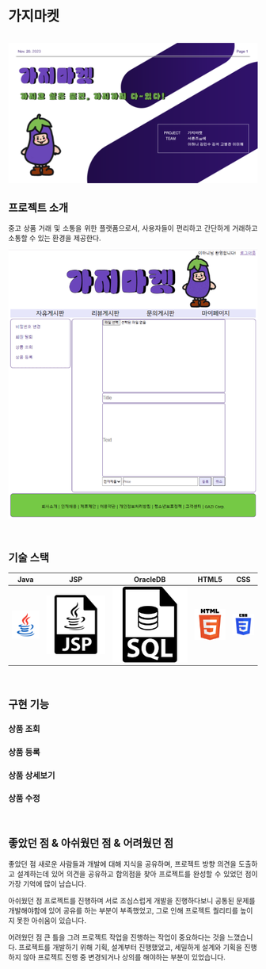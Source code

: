 # 가지마켓

<p align="center">
  <br>
  <img src="https://github.com/minsukim0207/GaziMarket/blob/master/readme-static/img/GaziMarket.png">
  <br>
</p>



## 프로젝트 소개

<p align="justify">
중고 상품 거래 및 소통을 위한 플랫폼으로서, 사용자들이 편리하고 간단하게 거래하고 소통할 수 있는 환경을 제공한다.
</p>

<p align="center">
<img src="https://github.com/minsukim0207/GaziMarket/blob/master/readme-static/img/gazimarket.gif">
</p>

<br>

## 기술 스택

|    Java    |    JSP     |  OracleDB  |   HTML5    |    CSS     |  
| :--------: | :--------: | :--------: | :--------: | :--------: | 
|   ![java]  |   ![jsp]   | ![oracle]  |  ![html]   |  ![css]    |

<br>

## 구현 기능

### 상품 조회

### 상품 등록

### 상품 상세보기

### 상품 수정

<br>

## 좋았던 점 & 아쉬웠던 점 & 어려웠던 점

<p align="justify">
좋았던 점
새로운 사람들과 개발에 대해 지식을 공유하며, 프로젝트 방향 의견을 도출하고 설계하는데 있어 의견을 공유하고 합의점을 찾아 프로젝트를 완성할 수 있었던 점이 가장 기억에 많이 남습니다. 

아쉬웠던 점 
프로젝트를 진행하며 서로 조심스럽게 개발을 진행하다보니 공통된 문제를 개발해야함에 있어 공유를 하는 부분이 부족했었고, 그로 인해 프로젝트 퀄리티를 높이지 못한 아쉬움이 있습니다. 

어려웠던 점 
큰 틀을 그려 프로젝트 작업을 진행하는 작업이 중요하다는 것을 느꼈습니다. 
프로젝트를 개발하기 위해 기획, 설계부터 진행했었고, 세밀하게 설계와 기획을 진행하지 않아  프로젝트 진행 중 변경되거나 상의를 해야하는 부분이 있었습니다. 
</p>

<br>


<!-- Stack Icon Refernces -->

[java]: ./readme-static/img/java.svg
[jsp]: ./readme-static/img/jsp.svg
[oracle]: ./readme-static/img/SQL.svg
[html]: ./readme-static/img/HTML5.svg
[css]: ./readme-static/img/css3.svg
